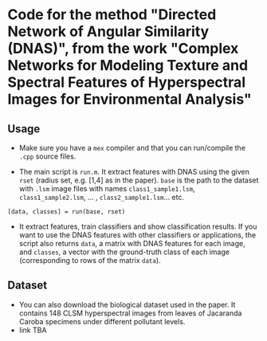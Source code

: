 # Code for the method "Directed Network of Angular Similarity (DNAS)", from the work "Complex Networks for Modeling Texture and Spectral Features of Hyperspectral Images for Environmental Analysis"


## Usage
* Make sure you have a `mex` compiler and that you can run/compile the `.cpp` source files.

* The main script is `run.m`. It extract features with DNAS using the given `rset` (radius set, e.g. [1,4] as in the paper). `base` is the path to the dataset with `.lsm` image files with names `class1_sample1.lsm`, `class1_sample2.lsm`, ... , `class2_sample1.lsm`... etc.

```
[data, classes] = run(base, rset)
```

* It extract features, train classifiers and show classification results. If you want to use the DNAS features with other classifiers or applications, the script also returns `data`, a matrix with DNAS features for each image, and `classes`, a vector with the ground-truth class of each image (corresponding to rows of the matrix `data`).

## Dataset

* You can also download the biological dataset used in the paper. It contains 148 CLSM hyperspectral images from leaves of Jacaranda Caroba specimens under different pollutant levels.
* link TBA
